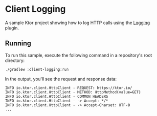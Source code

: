# Client Logging

A sample Ktor project showing how to log HTTP calls using the [Logging](https://ktor.io/docs/client-logging.html) plugin.

## Running

To run this sample, execute the following command in a repository's root directory:

```bash
./gradlew :client-logging:run
```

In the output, you'll see the request and response data:
```
INFO io.ktor.client.HttpClient - REQUEST: https://ktor.io/
INFO io.ktor.client.HttpClient - METHOD: HttpMethod(value=GET)
INFO io.ktor.client.HttpClient - COMMON HEADERS
INFO io.ktor.client.HttpClient - -> Accept: */*
INFO io.ktor.client.HttpClient - -> Accept-Charset: UTF-8
...
```